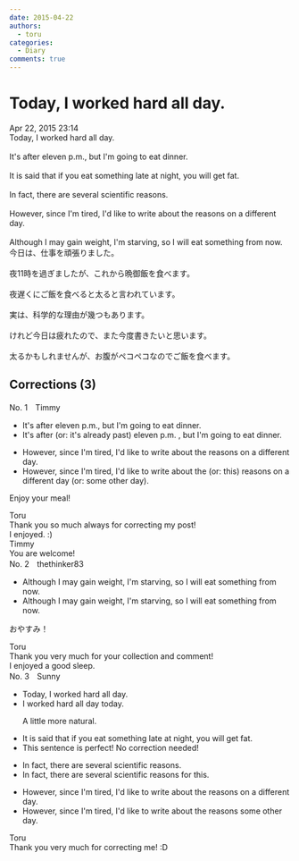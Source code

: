 ```yaml
---
date: 2015-04-22
authors:
  - toru
categories:
  - Diary
comments: true
---
```


# Today, I worked hard all day.
<div class="date">Apr 22, 2015 23:14</div>
<div id="post"><div id="body_show_ori">
Today, I worked hard all day.<br/><br/> It's after eleven p.m., but I'm going to eat dinner.<br/><br/>It is said that if you eat something late at night, you will get fat.<br/><br/>In fact, there are several scientific reasons.<br/><br/>However, since I'm tired, I'd like to write about the reasons on a different day.<br/><br/>Although I may gain weight, I'm starving, so I will eat something from now.
</div></div>

<!-- more -->

<div id="post_ja"><div id="body_show_mo">
今日は、仕事を頑張りました。<br/><br/>夜11時を過ぎましたが、これから晩御飯を食べます。<br/><br/>夜遅くにご飯を食べると太ると言われています。<br/><br/>実は、科学的な理由が幾つもあります。<br/><br/>けれど今日は疲れたので、また今度書きたいと思います。<br/><br/>太るかもしれませんが、お腹がペコペコなのでご飯を食べます。
</div></div>

## Corrections (3)
<div id="block"><div class="first_name"> No. 1　<span class="just_name">Timmy</span></div><div id="block2">
<ul class="correction_field">
<li class="incorrect">It's after eleven p.m., but I'm going to eat dinner.</li>
<li class="corrected correct">
It's after (or: <span class="f_blue">it's already past</span>) eleven p.m. , but I'm going to eat dinner.
</li>
</ul>
<ul class="correction_field">
<li class="incorrect">However, since I'm tired, I'd like to write about the reasons on a different day.</li>
<li class="corrected correct">
However, since I'm tired, I'd like to write about the (or: <span class="f_blue">this</span>) reasons on a different day (or: <span class="f_blue">some other day</span>).
</li>
</ul>
<p class="comment_small">
 Enjoy your meal!
</p>

</div><div class="name"><span class="just_name">Toru</span><br>
Thank you so much always for correcting my post!<br/>I enjoyed. :)
</div>
<div class="name"><span class="just_name">Timmy</span><br>
You are welcome!
</div>
</div>
<div id="block"><div class="first_name"> No. 2　<span class="just_name">thethinker83</span></div><div id="block2">
<ul class="correction_field">
<li class="incorrect">Although I may gain weight, I'm starving, so I will eat something from now.</li>
<li class="corrected correct">
Although I may gain weight, I'm starving, so I will eat something <span class="f_gray"><span class="sline">from </span></span>now.
</li>
</ul>
<p class="comment_small">
 おやすみ！
</p>

</div><div class="name"><span class="just_name">Toru</span><br>
Thank you very much for your collection and comment!<br/>I enjoyed a good sleep.
</div>
</div>
<div id="block"><div class="first_name"> No. 3　<span class="just_name">Sunny</span></div><div id="block2">
<ul class="correction_field">
<li class="incorrect">Today, I worked hard all day.</li>
<li class="corrected correct">
I worked hard all day today.
<p class="correction_comment">A little more natural.</p>
</li>
</ul>
<ul class="correction_field">
<li class="incorrect">It is said that if you eat something late at night, you will get fat.</li>
<li class="corrected perfect">This sentence is perfect! No correction needed!</li>
</ul>
<ul class="correction_field">
<li class="incorrect">In fact, there are several scientific reasons.</li>
<li class="corrected correct">
In fact, there are several scientific reasons for this.
</li>
</ul>
<ul class="correction_field">
<li class="incorrect">However, since I'm tired, I'd like to write about the reasons on a different day.</li>
<li class="corrected correct">
However, since I'm tired, I'd like to write about the reasons some other day.
</li>
</ul>
</div><div class="name"><span class="just_name">Toru</span><br>
Thank you very much for correcting me! :D
</div>
</div>
